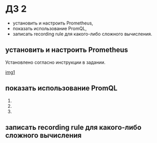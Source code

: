 # ДЗ 2

- установить и настроить Prometheus,
- показать использование PromQL,
- записать recording rule для какого-либо сложного вычисления.

## установить и настроить Prometheus

Установлено согласно инструкции в задании.

[img1](https://github.com/KatyaGolubeva/SRE/blob/hw2/hw2/pictures/0.jpeg)

## показать использование PromQL

1. 

2. 

3. 

## записать recording rule для какого-либо сложного вычисления